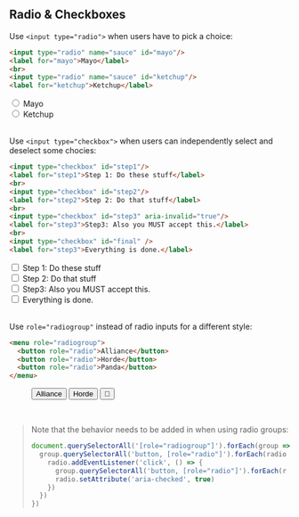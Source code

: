 <section>

## Radio & Checkboxes

Use `<input type="radio">` when users have to pick a choice:

```html
<input type="radio" name="sauce" id="mayo"/>
<label for="mayo">Mayo</label>
<br>
<input type="radio" name="sauce" id="ketchup"/>
<label for="ketchup">Ketchup</label>
```

<div role="presentation">
  <input type="radio" name="sauce" id="mayo"/>
  <label for="mayo">Mayo</label>
  <br>
  <input type="radio" name="sauce" id="ketchup"/>
  <label for="ketchup">Ketchup</label>
</div>

<br>

Use `<input type="checkbox">` when users can independently select and deselect some chocies:

```html
<input type="checkbox" id="step1"/>
<label for="step1">Step 1: Do these stuff</label>
<br>
<input type="checkbox" id="step2"/>
<label for="step2">Step 2: Do that stuff</label>
<br>
<input type="checkbox" id="step3" aria-invalid="true"/>
<label for="step3">Step3: Also you MUST accept this.</label>
<br>
<input type="checkbox" id="final" />
<label for="step3">Everything is done.</label>
```

<div role="presentation" id="checkbox-pres">
  <input type="checkbox" id="step1"/>
  <label for="step1">Step 1: Do these stuff</label>
  <br>
  <input type="checkbox" id="step2"/>
  <label for="step2">Step 2: Do that stuff</label>
  <br>
  <input type="checkbox" id="step3" aria-invalid="true"/>
  <label for="step3">Step3: Also you MUST accept this.</label>
  <br>
  <input type="checkbox" id="final" />
  <label for="final">Everything is done.</label>
</div>

<script>
  const all = document.querySelector('#checkbox-pres input#final');
  const checked = [false, false, false]
  document.querySelectorAll('#checkbox-pres input:not(#final)').forEach((ch, index) => {
    ch.addEventListener('click', () => {
      checked[index] = ch.checked
      all.checked = checked.every(_ => _)
      all.indeterminate = checked.some(_ => _) && !all.checked
    })
  })
</script>

<br>

Use `role="radiogroup"` instead of radio inputs for a different style:

```html
<menu role="radiogroup">
  <button role="radio">Alliance</button>
  <button role="radio">Horde</button>
  <button role="radio">Panda</button>
</menu>
```

<div role="presentation">
  <menu role="radiogroup">
    <button role="radio">Alliance</button>
    <button role="radio">Horde</button>
    <button role="radio" aria-label="Panda">🐼</button>
  </menu>
</div>

<br>

> Note that the behavior needs to be added in when using radio groups:
>
> ```js
> document.querySelectorAll('[role="radiogroup"]').forEach(group => {
>   group.querySelectorAll('button, [role="radio"]').forEach(radio => {
>     radio.addEventListener('click', () => {
>       group.querySelectorAll('button, [role="radio"]').forEach(r => r.setAttribute('aria-checked', false))
>       radio.setAttribute('aria-checked', true)
>     })
>   })
> })
> ```

</section>